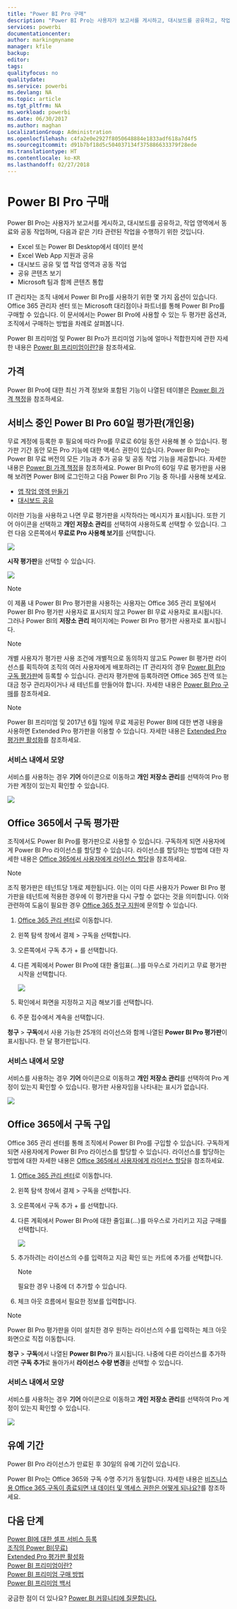 ```yaml
---
title: "Power BI Pro 구매"
description: "Power BI Pro는 사용자가 보고서를 게시하고, 대시보드를 공유하고, 작업 영역에서 동료와 공동 작업을 수행하며, 기타 관련된 작업을 수행하기 위한 것입니다."
services: powerbi
documentationcenter: 
author: markingmyname
manager: kfile
backup: 
editor: 
tags: 
qualityfocus: no
qualitydate: 
ms.service: powerbi
ms.devlang: NA
ms.topic: article
ms.tgt_pltfrm: NA
ms.workload: powerbi
ms.date: 06/30/2017
ms.author: maghan
LocalizationGroup: Administration
ms.openlocfilehash: c4fa2e0e2927f8050648884e1833adf618a7d4f5
ms.sourcegitcommit: d91b7bf18d5c504037134f375886633379f28ede
ms.translationtype: HT
ms.contentlocale: ko-KR
ms.lasthandoff: 02/27/2018
---
```

# <a name="purchasing-power-bi-pro"></a>Power BI Pro 구매
Power BI Pro는 사용자가 보고서를 게시하고, 대시보드를 공유하고, 작업 영역에서 동료와 공동 작업하며, 다음과 같은 기타 관련된 작업을 수행하기 위한 것입니다.

* Excel 또는 Power BI Desktop에서 데이터 분석
* Excel Web App 지원과 공유
* 대시보드 공유 및 앱 작업 영역과 공동 작업
* 공유 콘텐츠 보기
* Microsoft 팀과 함께 콘텐츠 통합

IT 관리자는 조직 내에서 Power BI Pro를 사용하기 위한 몇 가지 옵션이 있습니다. Office 365 관리자 센터 또는 Microsoft 대리점이나 파트너를 통해 Power BI Pro를 구매할 수 있습니다. 이 문서에서는 Power BI Pro에 사용할 수 있는 두 평가판 옵션과, 조직에서 구매하는 방법을 차례로 살펴봅니다.

Power BI 프리미엄 및 Power BI Pro가 프리미엄 기능에 얼마나 적합한지에 관한 자세한 내용은 [Power BI 프리미엄이란?](service-premium.md)을 참조하세요.

## <a name="pricing"></a>가격
Power BI Pro에 대한 최신 가격 정보와 포함된 기능이 나열된 테이블은 [Power BI 가격 책정](https://powerbi.microsoft.com/pricing/)을 참조하세요.

## <a name="in-service-power-bi-pro-60-day-trial-for-individuals"></a>서비스 중인 Power BI Pro 60일 평가판(개인용)
무료 계정에 등록한 후 필요에 따라 Pro를 무료로 60일 동안 사용해 볼 수 있습니다. 평가판 기간 동안 모든 Pro 기능에 대한 액세스 권한이 있습니다. Power BI Pro는 Power BI 무료 버전의 모든 기능과 추가 공유 및 공동 작업 기능을 제공합니다. 자세한 내용은 [Power BI 가격 책정](https://powerbi.microsoft.com/pricing)을 참조하세요. Power BI Pro의 60일 무료 평가판을 사용해 보려면 Power BI에 로그인하고 다음 Power BI Pro 기능 중 하나를 사용해 보세요.

* [앱 작업 영역 만들기](service-create-distribute-apps.md)
* [대시보드 공유](service-share-dashboards.md)

이러한 기능을 사용하고 나면 무료 평가판을 시작하라는 메시지가 표시됩니다. 또한 기어 아이콘을 선택하고 **개인 저장소 관리**를 선택하여 사용하도록 선택할 수 있습니다. 그런 다음 오른쪽에서 **무료로 Pro 사용해 보기**를 선택합니다.

![](media/service-admin-purchasing-power-bi-pro/powerbi-pro-trial1.png)

**시작 평가판**을 선택할 수 있습니다.

![](media/service-admin-purchasing-power-bi-pro/powerbi-pro-trial2.png)

> [!NOTE]
> 이 제품 내 Power BI Pro 평가판을 사용하는 사용자는 Office 365 관리 포털에서 Power BI Pro 평가판 사용자로 표시되지 않고 Power BI 무료 사용자로 표시됩니다. 그러나 Power BI의 **저장소 관리** 페이지에는 Power BI Pro 평가판 사용자로 표시됩니다.

> [!NOTE]
> 개별 사용자가 평가판 사용 조건에 개별적으로 동의하지 않고도 Power BI 평가판 라이선스를 획득하여 조직의 여러 사용자에게 배포하려는 IT 관리자의 경우 [Power BI Pro 구독 평가판](https://portal.office.com/Signup/MainSignup15.aspx?OfferId=d59682f3-3e3b-4686-9c00-7c7c1c736085&dl=POWER_BI_PRO)에 등록할 수 있습니다. 관리자 평가판에 등록하려면 Office 365 전역 또는 대금 청구 관리자이거나 새 테넌트를 만들어야 합니다. 자세한 내용은 [Power BI Pro 구매](service-admin-purchasing-power-bi-pro.md)를 참조하세요.

> [!NOTE]
> Power BI 프리미엄 및 2017년 6월 1일에 무료 제공된 Power BI에 대한 변경 내용을 사용하면 Extended Pro 평가판을 이용할 수 있습니다. 자세한 내용은 [Extended Pro 평가판 활성화](service-extended-pro-trial.md)를 참조하세요.

### <a name="what-this-looks-like-within-the-service"></a>서비스 내에서 모양
서비스를 사용하는 경우 **기어** 아이콘으로 이동하고 **개인 저장소 관리**를 선택하여 Pro 평가판 계정이 있는지 확인할 수 있습니다.

![](media/service-admin-purchasing-power-bi-pro/powerbi-pro-trial3.png)

## <a name="subscription-trial-in-office-365"></a>Office 365에서 구독 평가판
조직에서도 Power BI Pro를 평가판으로 사용할 수 있습니다. 구독하게 되면 사용자에게 Power BI Pro 라이선스를 할당할 수 있습니다. 라이선스를 할당하는 방법에 대한 자세한 내용은 [Office 365에서 사용자에게 라이선스 할당](https://support.office.com/article/Assign-or-unassign-licenses-for-Office-365-for-business-997596b5-4173-4627-b915-36abac6786dc)을 참조하세요.

> [!NOTE]
> 조직 평가판은 테넌트당 1개로 제한됩니다. 이는 이미 다른 사용자가 Power BI Pro 평가판을 테넌트에 적용한 경우에 이 평가판을 다시 구할 수 없다는 것을 의미합니다. 이와 관련하여 도움이 필요한 경우 [Office 365 청구 지원](https://support.office.microsoft.com/article/Contact-Office-365-for-business-support-Admin-Help-32a17ca7-6fa0-4870-8a8d-e25ba4ccfd4b?CorrelationId=552bbf37-214f-4202-80cb-b94240dcd671&ui=en-US&rs=en-US&ad=US#BKMK_call_support)에 문의할 수 있습니다.
> 

1. [Office 365 관리 센터](https://portal.office.com/admin/default.aspx)로 이동합니다.
2. 왼쪽 탐색 창에서 결제 > 구독을 선택합니다.
3. 오른쪽에서 구독 추가 + 를 선택합니다.
4. 다른 계획에서 Power BI Pro에 대한 줄임표(...)를 마우스로 가리키고 무료 평가판 시작을 선택합니다.
   
    ![](media/service-admin-purchasing-power-bi-pro/organization-pro-trial1.png)
5. 확인에서 화면을 지정하고 지금 해보기를 선택합니다.
6. 주문 접수에서 계속을 선택합니다.

**청구** > **구독**에서 사용 가능한 25개의 라이선스와 함께 나열된 **Power BI Pro 평가판**이 표시됩니다. 한 달 평가판입니다.

### <a name="what-this-looks-like-within-the-service"></a>서비스 내에서 모양
서비스를 사용하는 경우 **기어** 아이콘으로 이동하고 **개인 저장소 관리**를 선택하여 Pro 계정이 있는지 확인할 수 있습니다. 평가판 사용자임을 나타내는 표시가 없습니다.

![](media/service-admin-purchasing-power-bi-pro/powerbi-pro3.png)

## <a name="purchase-subscription-in-office-365"></a>Office 365에서 구독 구입
Office 365 관리 센터를 통해 조직에서 Power BI Pro를 구입할 수 있습니다. 구독하게 되면 사용자에게 Power BI Pro 라이선스를 할당할 수 있습니다. 라이선스를 할당하는 방법에 대한 자세한 내용은 [Office 365에서 사용자에게 라이선스 할당](https://support.office.com/article/Assign-or-unassign-licenses-for-Office-365-for-business-997596b5-4173-4627-b915-36abac6786dc)을 참조하세요.

1. [Office 365 관리 센터](https://portal.office.com/admin/default.aspx)로 이동합니다.
2. 왼쪽 탐색 창에서 결제 > 구독을 선택합니다.
3. 오른쪽에서 구독 추가 + 를 선택합니다.
4. 다른 계획에서 Power BI Pro에 대한 줄임표(...)를 마우스로 가리키고 지금 구매를 선택합니다.
   
    ![](media/service-admin-purchasing-power-bi-pro/organization-pro1.png)
5. 추가하려는 라이선스의 수를 입력하고 지금 확인 또는 카트에 추가를 선택합니다.
   
   > [!NOTE]
   > 필요한 경우 나중에 더 추가할 수 있습니다.
   > 
   > 
6. 체크 아웃 흐름에서 필요한 정보를 입력합니다.

> [!NOTE]
> Power BI Pro 평가판을 이미 설치한 경우 원하는 라이선스의 수를 입력하는 체크 아웃 화면으로 직접 이동합니다.
> 
> 

**청구** > **구독**에서 나열된 **Power BI Pro**가 표시됩니다. 나중에 다른 라이선스를 추가하려면 **구독 추가**로 돌아가서 **라이선스 수량 변경**을 선택할 수 있습니다.

### <a name="what-this-looks-like-within-the-service"></a>서비스 내에서 모양
서비스를 사용하는 경우 **기어** 아이콘으로 이동하고 **개인 저장소 관리**를 선택하여 Pro 계정이 있는지 확인할 수 있습니다.

![](media/service-admin-purchasing-power-bi-pro/powerbi-pro3.png)

## <a name="grace-period"></a>유예 기간
Power BI Pro 라이선스가 만료된 후 30일의 유예 기간이 있습니다. 

Power BI Pro는 Office 365와 구독 수명 주기가 동일합니다. 자세한 내용은 [비즈니스용 Office 365 구독이 종료되면 내 데이터 및 액세스 권한은 어떻게 되나요?](https://support.office.com/en-us/article/What-happens-to-my-data-and-access-when-my-Office-365-for-business-subscription-ends-4436582f-211a-45ec-b72e-33647f97d8a3)를 참조하세요.

## <a name="next-steps"></a>다음 단계
[Power BI에 대한 셀프 서비스 등록](service-self-service-signup-for-power-bi.md)  
[조직의 Power BI(무료)](service-admin-service-free-in-your-organization.md)  
[Extended Pro 평가판 활성화](service-extended-pro-trial.md)  
[Power BI 프리미엄이란?](service-premium.md)  
[Power BI 프리미엄 구매 방법](service-admin-premium-purchase.md)  
[Power BI 프리미엄 백서](https://aka.ms/pbipremiumwhitepaper)  

궁금한 점이 더 있나요? [Power BI 커뮤니티에 질문합니다.](http://community.powerbi.com/)

